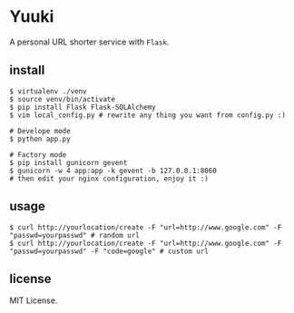 Yuuki
=====

A personal URL shorter service with `Flask`. 

install
-------

    $ virtualenv ./venv
    $ source venv/bin/activate
    $ pip install Flask Flask-SQLAlchemy
    $ vim local_config.py # rewrite any thing you want from config.py :)
    
    # Develope mode
    $ python app.py
    
    # Factory mode
    $ pip install gunicorn gevent
    $ gunicorn -w 4 app:app -k gevent -b 127.0.0.1:8060
    # then edit your nginx configuration, enjoy it :)
    
usage
-----

    $ curl http://yourlocation/create -F "url=http://www.google.com" -F "passwd=yourpasswd" # random url 
    $ curl http://yourlocation/create -F "url=http://www.google.com" -F "passwd=yourpasswd" -F "code=google" # custom url
    
license
-------

MIT License.

